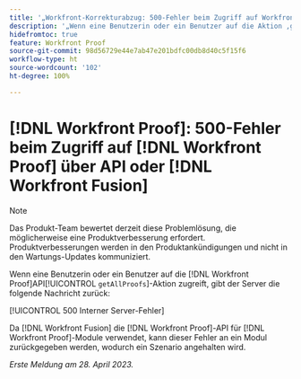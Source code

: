 ```yaml
---
title: '„Workfront-Korrekturabzug: 500-Fehler beim Zugriff auf Workfront-Korrekturabzug über API oder Workfront Fusion“'
description: '„Wenn eine Benutzerin oder ein Benutzer auf die Aktion ‚getAllProofs‘ der Korrekturabzug-API zugreift, gibt der Workfront-Korrekturabzug-Server die folgende Meldung zurück: 500 Interner Server-Fehler“'
hidefromtoc: true
feature: Workfront Proof
source-git-commit: 98d56729e44e7ab47e201bdfc00db8d40c5f15f6
workflow-type: ht
source-wordcount: '102'
ht-degree: 100%

---
```



# [!DNL Workfront Proof]: 500-Fehler beim Zugriff auf [!DNL Workfront Proof] über API oder [!DNL Workfront Fusion]

>[!NOTE]
>
>Das Produkt-Team bewertet derzeit diese Problemlösung, die möglicherweise eine Produktverbesserung erfordert. Produktverbesserungen werden in den Produktankündigungen und nicht in den Wartungs-Updates kommuniziert.

<!--This article is on Proof and Fusion TOCs-->

Wenn eine Benutzerin oder ein Benutzer auf die [!DNL Workfront Proof]API[!UICONTROL `getAllProofs`]-Aktion zugreift, gibt der Server die folgende Nachricht zurück:

[!UICONTROL 500 Interner Server-Fehler]

Da [!DNL Workfront Fusion] die [!DNL Workfront Proof]-API für [!DNL Workfront Proof]-Module verwendet, kann dieser Fehler an ein Modul zurückgegeben werden, wodurch ein Szenario angehalten wird.

_Erste Meldung am 28. April 2023._

